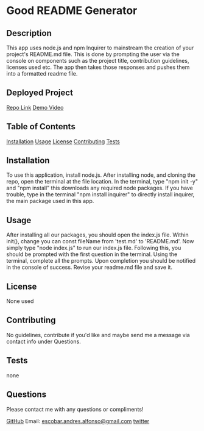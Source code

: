 # Good README Generator


## Description
This app uses node.js and npm Inquirer to mainstream the creation of your project's README.md file. This is done by prompting the user via the console on components such as the project title, contribution guidelines, licenses used etc. The app then takes those responses and pushes them into a formatted readme file.

## Deployed Project
[Repo Link](https://github.com/apemint/goodreadmegenerator)
[Demo Video](https://drive.google.com/file/d/126P5v8DAm2Yjo817ljcZWoClClOwowSk/view)

## Table of Contents
[Installation](#installation)
[Usage](#usage)
[License](#license)
[Contributing](#contributing)
[Tests](#tests)

## Installation
To use this application, install node.js. After installing node, and cloning the repo, open the terminal at the file location. In the terminal, type "npm init -y" and "npm install" this downloads any required node packages. If you have trouble, type in the terminal "npm install inquirer" to directly install inquirer, the main package used in this app.

## Usage
After installing all our packages, you should open the index.js file. Within init(), change  you can const fileName from 'test.md' to 'README.md'. Now simply type "node index.js" to run our index.js file. Following this, you should be prompted with the first question in the terminal. Using the terminal, complete all the prompts. Upon completion you should be notified in the console of success. Revise your readme.md file and save it.

## License
None used

## Contributing
No guidelines, contribute if you'd like and maybe send me a message via contact info under Questions.

## Tests
none

## Questions
Please contact me with any questions or compliments! 

[GitHub](https://github.com/apemint)
Email: escobar.andres.alfonso@gmail.com
[twitter](https://twitter.com/apemint)


